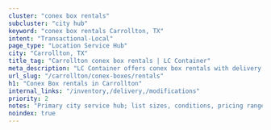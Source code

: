 ```yaml
---
cluster: "conex box rentals"
subcluster: "city hub"
keyword: "conex box rentals Carrollton, TX"
intent: "Transactional-Local"
page_type: "Location Service Hub"
city: "Carrollton, TX"
title_tag: "Carrollton conex box rentals | LC Container"
meta_description: "LC Container offers conex box rentals with delivery in Carrollton, TX. Local. Fast quotes. Since 2003."
url_slug: "/carrollton/conex-boxes/rentals"
h1: "Conex Box rentals in Carrollton"
internal_links: "/inventory,/delivery,/modifications"
priority: 2
notes: "Primary city service hub; list sizes, conditions, pricing ranges, photos, testimonials."
noindex: true
---
```


<!-- TODO: Add unique city/inventory copy, images, and internal links here. -->
